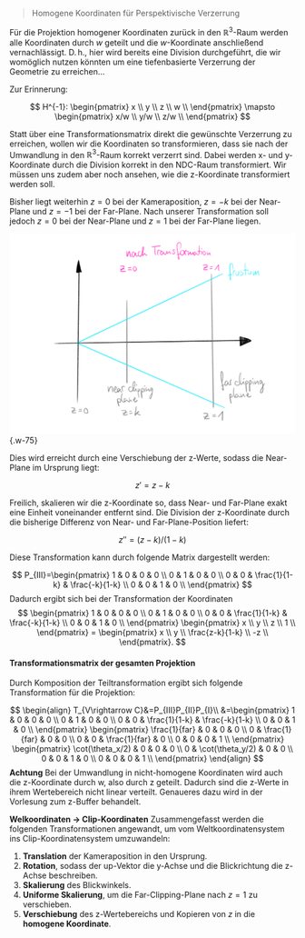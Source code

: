 
> Homogene Koordinaten für Perspektivische Verzerrung

Für die Projektion homogener Koordinaten zurück in den $\mathbb{R}^{3}$-Raum werden alle Koordinaten durch $w$ geteilt und die $w$-Koordinate anschließend vernachlässigt.
D.&thinsp;h., hier wird bereits eine Division durchgeführt, die wir womöglich nutzen könnten um eine tiefenbasierte Verzerrung der Geometrie zu erreichen...

Zur Erinnerung: 

$$
    H^{-1}:
    \begin{pmatrix}
        x \\
        y \\
        z \\
        w \\
    \end{pmatrix}
    \mapsto
    \begin{pmatrix}
        x/w \\
        y/w \\
        z/w \\
    \end{pmatrix}
$$

Statt über eine Transformationsmatrix direkt die gewünschte Verzerrung zu erreichen, wollen wir die Koordinaten so transformieren, dass sie nach der Umwandlung in den $\mathbb{R}^{3}$-Raum korrekt verzerrt sind.
Dabei werden x- und y-Koordinate durch die Division korrekt in den NDC-Raum transformiert. 
Wir müssen uns zudem aber noch ansehen, wie die z-Koordinate transformiert werden soll.

Bisher liegt weiterhin $z=0$ bei der Kameraposition, $z=-k$ bei der Near-Plane und $z=-1$ bei der Far-Plane. 
Nach unserer Transformation soll jedoch $z=0$ bei der Near-Plane und $z=1$ bei der Far-Plane liegen.

![camera-model](./z-transformation.png?as=webp){.w-75}

Dies wird erreicht durch eine Verschiebung der z-Werte, sodass die Near-Plane im Ursprung liegt:

$$
    z'=z-k
$$

Freilich, skalieren wir die z-Koordinate so, dass Near- und Far-Plane exakt eine Einheit voneinander entfernt sind.
Die Division der z-Koordinate durch die bisherige Differenz von Near- und Far-Plane-Position liefert:

$$
    z''=(z-k)/(1-k)
$$

Diese Transformation kann durch folgende Matrix dargestellt werden:

$$
    P_{III}=\begin{pmatrix}
        1 & 0 & 0 & 0 \\
        0 & 1 & 0 & 0 \\
        0 & 0 & \frac{1}{1-k} & \frac{-k}{1-k} \\
        0 & 0 & 1 & 0 \\
    \end{pmatrix}
$$
Dadurch ergibt sich bei der Transformation der Koordinaten
$$
    \begin{pmatrix}
        1 & 0 & 0 & 0 \\
        0 & 1 & 0 & 0 \\
        0 & 0 & \frac{1}{1-k} & \frac{-k}{1-k} \\
        0 & 0 & 1 & 0 \\
    \end{pmatrix}
    \begin{pmatrix}
        x \\
        y \\
        z \\
        1 \\
    \end{pmatrix}
    =
    \begin{pmatrix}
        x \\
        y \\
        \frac{z-k}{1-k} \\
        -z \\
    \end{pmatrix}.
$$



#### Transformationsmatrix der gesamten Projektion

Durch Komposition der Teiltransformation ergibt sich folgende Transformation für die Projektion:

$$
    \begin{align}
        T_{V\rightarrow C}&=P_{III}P_{II}P_{I}\\
        &=\begin{pmatrix}
            1 & 0 & 0 & 0 \\
            0 & 1 & 0 & 0 \\
            0 & 0 & \frac{1}{1-k} & \frac{-k}{1-k} \\
            0 & 0 & 1 & 0 \\
        \end{pmatrix}
        \begin{pmatrix}
            \frac{1}{far} & 0 & 0 & 0 \\
            0 & \frac{1}{far} & 0 & 0 \\
            0 & 0 & \frac{1}{far} & 0 \\
            0 & 0 & 0 & 1 \\
        \end{pmatrix}
        \begin{pmatrix}
            \cot(\theta_x/2) & 0 & 0 & 0 \\
            0 & \cot(\theta_y/2) & 0 & 0 \\
            0 & 0 & 1 & 0 \\
            0 & 0 & 0 & 1 \\
        \end{pmatrix}
    \end{align}
$$
**Achtung** Bei der Umwandlung in nicht-homogene Koordinaten wird auch die z-Koordinate durch w, also durch z geteilt. Dadurch sind die z-Werte in ihrem Wertebereich nicht linear verteilt. Genaueres dazu wird in der Vorlesung zum z-Buffer behandelt.

**Welkoordinaten $\rightarrow$ Clip-Koordinaten**
Zusammengefasst werden die folgenden Transformationen angewandt, um vom Weltkoordinatensystem ins Clip-Koordinatensystem umzuwandeln:
1. **Translation** der Kameraposition in den Ursprung.
2. **Rotation**, sodass der up-Vektor die y-Achse und die Blickrichtung die z-Achse beschreiben.
3. **Skalierung** des Blickwinkels.
4. **Uniforme Skalierung**, um die Far-Clipping-Plane nach $z=1$ zu verschieben.
5. **Verschiebung** des z-Wertebereichs und Kopieren von $z$ in die **homogene Koordinate**.